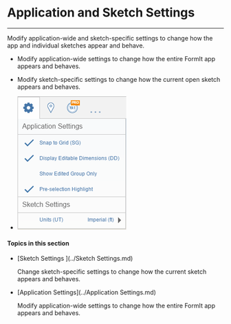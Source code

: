 # Application and Sketch Settings

---

Modify application-wide and sketch-specific settings to change how the app and individual sketches appear and behave.

* Modify application-wide settings to change how the entire FormIt app appears and behaves.
* Modify sketch-specific settings to change how the current open sketch appears and behaves.

* ![](Images/GUID-5F96059C-1A35-4067-BA6F-52429737CD66-low.png)

#### Topics in this section

* [Sketch Settings ](../Sketch Settings.md)

  Change sketch-specific settings to change how the current sketch appears and behaves.

* [Application Settings](../Application Settings.md)

  Modify application-wide settings to change how the entire FormIt app appears and behaves.



